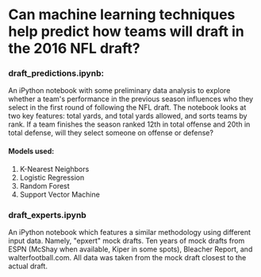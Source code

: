 # Can machine learning techniques help predict how teams will draft in the 2016 NFL draft?

### draft_predictions.ipynb: 

An iPython notebook with some preliminary data analysis to explore whether a team's performance in the previous season influences who they select in the first round of following the NFL draft. The notebook looks at two key features: total yards, and total yards allowed, and sorts teams by rank. If a team finishes the season ranked 12th in total offense and 20th in total defense, will they select someone on offense or defense?

#### Models used:
1. K-Nearest Neighbors
2. Logistic Regression
3. Random Forest
4. Support Vector Machine

### draft_experts.ipynb

An iPython notebook which features a similar methodology using different input data. Namely, "epxert" mock drafts. Ten years of mock drafts from ESPN (McShay when available, Kiper in some spots), Bleacher Report, and walterfootball.com. All data was taken from the mock draft closest to the actual draft. 
